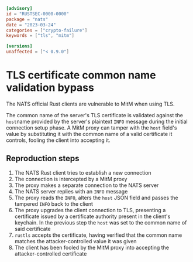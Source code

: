 ```toml
[advisory]
id = "RUSTSEC-0000-0000"
package = "nats"
date = "2023-03-24"
categories = ["crypto-failure"]
keywords = ["tls", "mitm"]

[versions]
unaffected = ["< 0.9.0"]
```

# TLS certificate common name validation bypass

The NATS official Rust clients are vulnerable to MitM when using TLS.

The common name of the server's TLS certificate is validated against
the `host`name provided by the server's plaintext `INFO` message
during the initial connection setup phase. A MitM proxy can tamper with
the `host` field's value by substituting it with the common name of a
valid certificate it controls, fooling the client into accepting it.

## Reproduction steps

1. The NATS Rust client tries to establish a new connection
2. The connection is intercepted by a MitM proxy
3. The proxy makes a separate connection to the NATS server
4. The NATS server replies with an `INFO` message
5. The proxy reads the `INFO`, alters the `host` JSON field and passes
   the tampered `INFO` back to the client
6. The proxy upgrades the client connection to TLS, presenting a certificate issued
   by a certificate authority present in the client's keychain.
   In the previous step the `host` was set to the common name of said certificate
7. `rustls` accepts the certificate, having verified that the common name matches the
   attacker-controlled value it was given
9. The client has been fooled by the MitM proxy into accepting the attacker-controlled certificate
